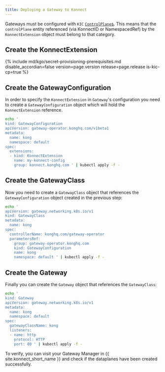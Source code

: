 ```yaml
---
title: Deploying a Gateway to Konnect
---
```


Gateways must be configured with `KIC` [`ControlPlane`s](/konnect/gateway-manager/#control-planes). This means that the `controlPlane` entity referenced (via KonnectID or NamespacedRef) by the `KonnectExtension` object must belong to that category.

## Create the KonnectExtension

{% include md/kgo/secret-provisioning-prerequisites.md disable_accordian=false version=page.version release=page.release is-kic-cp=true %}

## Create the GatewayConfiguration

In order to specify the `KonnectExtension` in `Gateway`'s configuration you need to create a `GatewayConfiguration` object which will hold the `KonnectExtension` reference.

```bash
echo '
kind: GatewayConfiguration
apiVersion: gateway-operator.konghq.com/v1beta1
metadata:
  name: kong
  namespace: default
spec:
  extensions:
  - kind: KonnectExtension
    name: my-konnect-config
    group: konnect.konghq.com ' | kubectl apply -f -
```

## Create the GatewayClass

Now you need to create a `GatewayClass` object that references the `GatewayConfiguration` object created in the previous step:

```bash
echo '
apiVersion: gateway.networking.k8s.io/v1
kind: GatewayClass
metadata:
  name: kong
spec:
  controllerName: konghq.com/gateway-operator
  parametersRef:
    group: gateway-operator.konghq.com
    kind: GatewayConfiguration
    name: kong
    namespace: default ' | kubectl apply -f -
```

## Create the Gateway

Finally you can create the `Gateway` object that references the `GatewayClass`:

```bash
echo '
kind: Gateway
apiVersion: gateway.networking.k8s.io/v1
metadata:
  name: kong
  namespace: default
spec:
  gatewayClassName: kong
  listeners:
  - name: http
    protocol: HTTP
    port: 80 ' | kubectl apply -f -
```

To verify, you can visit your Gateway Manager in {{ site.konnect_short_name }} and check if the dataplanes have been created successfully.
